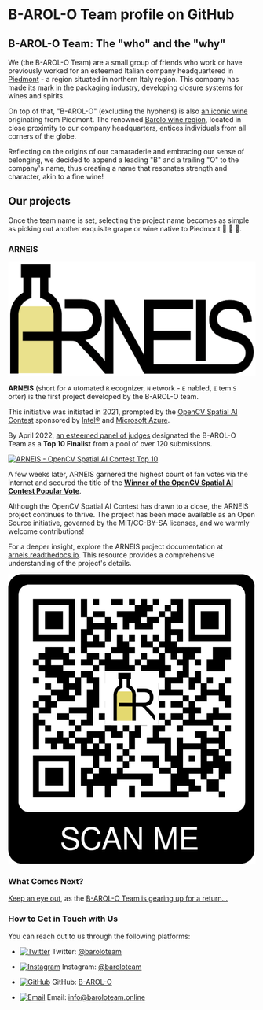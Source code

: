 # B-AROL-O Team profile on GitHub

## B-AROL-O Team: The "who" and the "why"

We (the B-AROL-O Team) are a small group of friends who work or have previously worked for an esteemed Italian company headquartered in [Piedmont](https://en.wikipedia.org/wiki/Piedmont_(wine)) - a region situated in northern Italy region.
This company has made its mark in the packaging industry, developing closure systems for wines and spirits.

On top of that, "B-AROL-O" (excluding the hyphens) is also [an iconic wine](https://en.wikipedia.org/wiki/Barolo) originating from Piedmont.
The renowned [Barolo wine region](https://www.decanter.com/wine/wine-regions/piedmont-wine-region/barolo/), located in close proximity to our company headquarters, entices individuals from all corners of the globe.

Reflecting on the origins of our camaraderie and embracing our sense of belonging, we decided to append a leading "B" and a trailing "O" to the company's name, thus creating a name that resonates strength and character, akin to a fine wine!

## Our projects

Once the team name is set, selecting the project name becomes as simple as picking out another exquisite grape or wine native to Piedmont 🍷 🍇 🥂.

### ARNEIS

[![arneis-logo.png](https://raw.githubusercontent.com/B-AROL-O/ARNEIS/main/docs/images/arneis-logo.png)](https://arneis.readthedocs.io)

**ARNEIS** (short for ``A`` utomated ``R`` ecognizer,  ``N`` etwork - ``E`` nabled, ``I`` tem ``S`` orter) is the first project developed by the B-AROL-O team.

This initiative was initiated in 2021, prompted by the [OpenCV Spatial AI Contest](https://opencv.org/opencv-spatial-ai-contest/) sponsored by [Intel&reg;](https://www.intel.com/) and [Microsoft Azure](https://azure.microsoft.com/).

By April 2022, [an esteemed panel of judges](https://opencv.org/blog/meet-the-judges-for-opencv-spatial-ai-contest/) designated the B-AROL-O Team as a **Top 10 Finalist** from a pool of over 120 submissions.

[![ARNEIS - OpenCV Spatial AI Contest Top 10](https://user-images.githubusercontent.com/75182/164913525-176820e5-eb7e-4f74-b3da-f7adf01dda9c.png)](https://www.youtube.com/watch?v=mijyQ9Kjg9Y "ARNEIS - OpenCV Spatial AI Contest Top 10")

<!-- [![2022-04-21-opencv-spatial-ai-contest-top-10-finalist.png](https://raw.githubusercontent.com/B-AROL-O/ARNEIS/main/docs/images/2022-04-21-opencv-spatial-ai-contest-top-10-finalist.png)](https://form.jotform.com/221086334784156) -->

<!-- Please vote and have friends vote for "**Team B-AROL-O - ARNEIS**" [on this site](https://form.jotform.com/221086334784156)! -->

A few weeks later, ARNEIS garnered the highest count of fan votes via the internet and secured the title of the **[Winner of the OpenCV Spatial AI Contest Popular Vote](https://opencv.org/blog/announcing-the-opencv-spatial-ai-contest-popular-vote-winner/)**.

Although the OpenCV Spatial AI Contest has drawn to a close, the ARNEIS project continues to thrive.
The project has been made available as an Open Source initiative, governed by the MIT/CC-BY-SA licenses, and we warmly welcome contributions!

For a deeper insight, explore the ARNEIS project documentation at [arneis.readthedocs.io](https://arneis.readthedocs.io).
This resource provides a comprehensive understanding of the project's details.

[![arneis-qr-code.png](https://github.com/B-AROL-O/ARNEIS/blob/main/docs/images/arneis-qr-code.png?raw=true)](https://arneis.readthedocs.io)

### What Comes Next?

[Keep an eye out](https://twitter.com/baroloteam), as the [B-AROL-O Team is gearing up for a return...](https://www.hackster.io/projects/845012)

### How to Get in Touch with Us

You can reach out to us through the following platforms:

* [![Twitter](https://img.icons8.com/small/16/000000/twitter.png)](https://twitter.com/baroloteam) Twitter: [@baroloteam](<https://twitter.com/baroloteam>)

* [![Instagram](https://img.icons8.com/small/16/000000/instagram-new.png)](https://instagram.com/baroloteam) Instagram: [@baroloteam](https://instagram.com/baroloteam)

* [![GitHub](https://img.icons8.com/small/16/000000/github.png)](https://github.com/B-AROL-O) GitHub: [B-AROL-O](https://github.com/B-AROL-O)

* [![Email](https://img.icons8.com/small/16/000000/email.png)](mailto:info@baroloteam.online) Email: [info@baroloteam.online](mailto:info@baroloteam.online)

<!-- * Homepage: <https://baroloteam.online> -->

<!-- EOF -->
